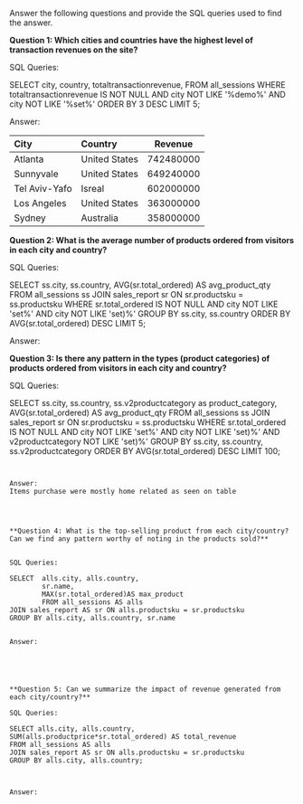 Answer the following questions and provide the SQL queries used to find the answer.

    
**Question 1: Which cities and countries have the highest level of transaction revenues on the site?**


SQL Queries:
 
SELECT city, country,
totaltransactionrevenue,
FROM all_sessions
WHERE totaltransactionrevenue IS NOT NULL
     AND city NOT LIKE '%demo%' 
     AND city NOT LIKE '%set%' 
ORDER BY 3 DESC
LIMIT 5;



Answer:


| City          | Country              | Revenue         |
|:--------------|:---------------------|:---------------:|
| Atlanta       | United States        | 742480000       |
| Sunnyvale     | United States        | 649240000       |
| Tel Aviv-Yafo | Isreal               | 602000000       |
| Los Angeles   | United States        | 363000000       |
| Sydney        | Australia            | 358000000       |


**Question 2: What is the average number of products ordered from visitors in each city and country?**


SQL Queries:

SELECT ss.city, ss.country,
AVG(sr.total_ordered) AS avg_product_qty
FROM all_sessions ss 
JOIN sales_report sr ON sr.productsku = ss.productsku
WHERE sr.total_ordered IS NOT NULL
	  AND city NOT LIKE 'set%' 
	  AND city NOT LIKE 'set)%' 
GROUP BY ss.city, ss.country
ORDER BY AVG(sr.total_ordered) DESC
LIMIT 5;



Answer:





**Question 3: Is there any pattern in the types (product categories) of products ordered from visitors in each city and country?**


SQL Queries:

SELECT ss.city, ss.country,
       ss.v2productcategory as product_category,
       AVG(sr.total_ordered) AS avg_product_qty
FROM all_sessions ss 
JOIN sales_report sr ON sr.productsku = ss.productsku
WHERE sr.total_ordered IS NOT NULL
      AND city NOT LIKE 'set%' 
      AND city NOT LIKE 'set)%' 
      AND v2productcategory NOT LIKE 'set)%'
GROUP BY ss.city, ss.country, ss.v2productcategory
ORDER BY AVG(sr.total_ordered) DESC
LIMIT 100;
```


Answer:
Items purchase were mostly home related as seen on table




**Question 4: What is the top-selling product from each city/country? Can we find any pattern worthy of noting in the products sold?**


SQL Queries:

SELECT  alls.city, alls.country,
        sr.name, 
        MAX(sr.total_ordered)AS max_product
        FROM all_sessions AS alls
JOIN sales_report AS sr ON alls.productsku = sr.productsku
GROUP BY alls.city, alls.country, sr.name


Answer:





**Question 5: Can we summarize the impact of revenue generated from each city/country?**

SQL Queries:

SELECT alls.city, alls.country,
SUM(alls.productprice*sr.total_ordered) AS total_revenue
FROM all_sessions AS alls
JOIN sales_report AS sr ON alls.productsku = sr.productsku
GROUP BY alls.city, alls.country;



Answer:







